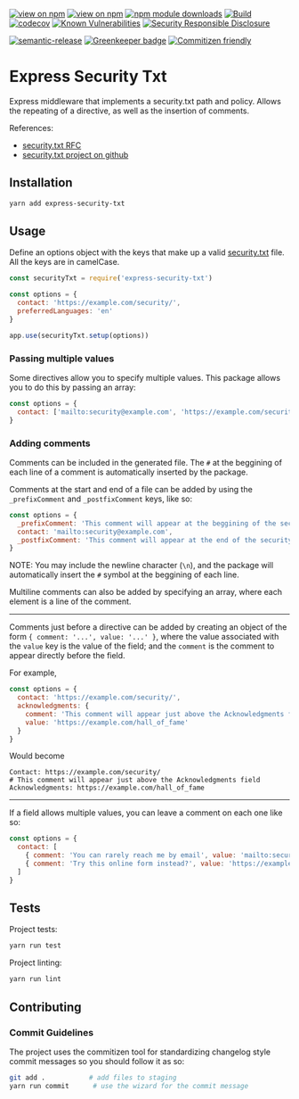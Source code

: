 [![view on npm](http://img.shields.io/npm/v/express-security-txt.svg)](https://www.npmjs.org/package/express-security-txt)
[![view on npm](http://img.shields.io/npm/l/express-security-txt.svg)](https://www.npmjs.org/package/express-security-txt)
[![npm module downloads](http://img.shields.io/npm/dt/express-security-txt.svg)](https://www.npmjs.org/package/express-security-txt)
[![Build](https://travis-ci.org/lirantal/express-security-txt.svg?branch=master)](https://travis-ci.org/lirantal/express-security-txt)
[![codecov](https://codecov.io/gh/lirantal/express-security-txt/branch/master/graph/badge.svg)](https://codecov.io/gh/lirantal/express-security-txt)
[![Known Vulnerabilities](https://snyk.io/test/github/lirantal/express-security-txt/badge.svg)](https://snyk.io/test/github/lirantal/express-security-txt)
[![Security Responsible Disclosure](https://img.shields.io/badge/Security-Responsible%20Disclosure-yellow.svg)](https://github.com/nodejs/security-wg/blob/master/processes/responsible_disclosure_template.md)

[![semantic-release](https://img.shields.io/badge/%20%20%F0%9F%93%A6%F0%9F%9A%80-semantic--release-e10079.svg?style=flat)](https://github.com/semantic-release/semantic-release)
[![Greenkeeper badge](https://badges.greenkeeper.io/lirantal/express-security-txt.svg)](https://greenkeeper.io/)
[![Commitizen friendly](https://img.shields.io/badge/commitizen-friendly-brightgreen.svg)](http://commitizen.github.io/cz-cli/)

# Express Security Txt

Express middleware that implements a security.txt path and policy. Allows the repeating of a directive, as well as the insertion of comments.

References:
* [security.txt RFC](https://www.ietf.org/id/draft-foudil-securitytxt-05.txt)
* [security.txt project on github](https://github.com/securitytxt/security-txt)

## Installation

```bash
yarn add express-security-txt
```

## Usage

Define an options object with the keys that make up a valid [security.txt](https://www.ietf.org/id/draft-foudil-securitytxt-05.txt) file. All the keys are in camelCase.

```javascript
const securityTxt = require('express-security-txt')

const options = {
  contact: 'https://example.com/security/',
  preferredLanguages: 'en'
}

app.use(securityTxt.setup(options))
```

### Passing multiple values

Some directives allow you to specify multiple values. This package allows you to do this by passing an array:

```javascript
const options = {
  contact: ['mailto:security@example.com', 'https://example.com/security/']
}
```

### Adding comments

Comments can be included in the generated file. The `#` at the beggining of each line of a comment is automatically inserted by the package.

Comments at the start and end of a file can be added by using the `_prefixComment` and `_postfixComment` keys, like so:

```javascript
const options = {
  _prefixComment: 'This comment will appear at the beggining of the security.txt file',
  contact: 'mailto:security@example.com',
  _postfixComment: 'This comment will appear at the end of the security.txt file'
}
```

NOTE: You may include the newline character (`\n`), and the package will automatically insert the `#` symbol at the beggining of each line.

Multiline comments can also be added by specifying an array, where each element is a line of the comment.

<hr>

Comments just before a directive can be added by creating an object of the form `{ comment: '...', value: '...' }`, where the value associated with the `value` key is the value of the field; and the `comment` is the comment to appear directly before the field.

For example,

```javascript
const options = {
  contact: 'https://example.com/security/',
  acknowledgments: {
    comment: 'This comment will appear just above the Acknowledgments field',
    value: 'https://example.com/hall_of_fame'
  }
}
```

Would become

```
Contact: https://example.com/security/
# This comment will appear just above the Acknowledgments field
Acknowledgments: https://example.com/hall_of_fame
```

<hr>

If a field allows multiple values, you can leave a comment on each one like so:

```javascript
const options = {
  contact: [
    { comment: 'You can rarely reach me by email', value: 'mailto:security@example.com' },
    { comment: 'Try this online form instead?', value: 'https://example.com/security/' }
  ]
}
```

## Tests

Project tests:

```bash
yarn run test
```

Project linting:

```bash
yarn run lint
```

## Contributing

### Commit Guidelines

The project uses the commitizen tool for standardizing changelog style commit
messages so you should follow it as so:

```bash
git add .           # add files to staging
yarn run commit      # use the wizard for the commit message
```
